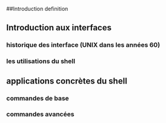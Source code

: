 ##Introduction
  definition
## Introduction aux interfaces
###  historique des interface (UNIX dans les années 60)
###  les utilisations du shell

##  applications concrètes du shell
### commandes de base
### commandes avancées
